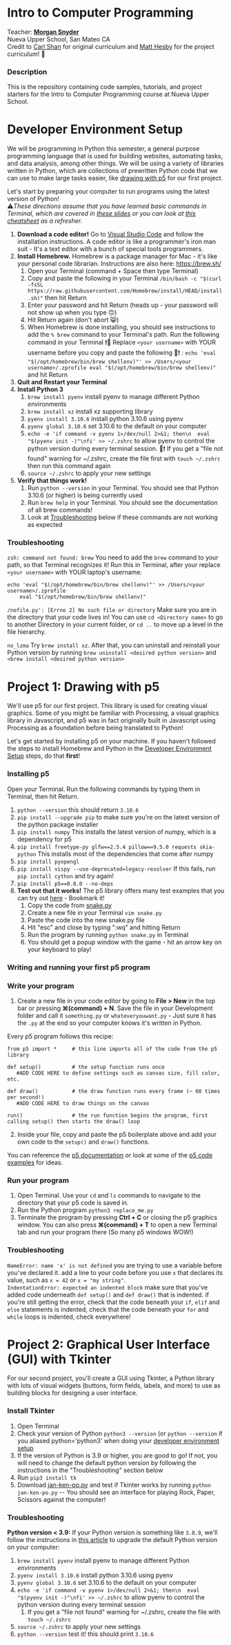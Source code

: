 # Intro to Computer Programming
Teacher: **[Morgan Snyder](https://github.com/morgansierrasnyder)** \
Nueva Upper School, San Mateo CA \
Credit to [Carl Shan](https://github.com/carlshan/intro_to_computer_programming) for original curriculum and [Matt Hesby](https://github.com/MattHesby) for the project curriculum! :tada: 

### Description
This is the repository containing code samples, tutorials, and project starters for the Intro to Computer Programming course at Nueva Upper School.

# Developer Environment Setup
We will be programming in Python this semester, a general purpose programming language that is used for building websites, automating tasks, and data analysis, among other things. We will be using a variety of libraries written in Python, which are collections of prewritten Python code that we can use to make large tasks easier, like [drawing with p5](https://github.com/morgansierrasnyder/intro_to_computer_programming#project-1-drawing-with-p5) for our first project.

Let's start by preparing your computer to run programs using the latest version of Python! \
⚠*These directions assume that you have learned basic commands in Terminal, which are covered in [these slides](https://docs.google.com/presentation/d/1CojhIzUy_x16zoKOE_BFhZST0xzP3eFsVbdQRhcbuCk/edit?usp=sharing) or you can look at [this cheatsheet](https://github.com/0nn0/terminal-mac-cheatsheet#core-commands) as a refresher.*

1. **Download a code editor!** Go to [Visual Studio Code](https://code.visualstudio.com/download) and follow the installation instructions. A code editor is like a programmer's iron man suit - It's a text editor with a bunch of special tools programmers.
2. **Install Homebrew.** Homebrew is a package manager for Mac - it's like your personal code librarian. Instructions are also here: https://brew.sh/
   1. Open your Terminal (command + Space then type Terminal)
   2. Copy and paste the following in your Terminal `/bin/bash -c "$(curl -fsSL https://raw.githubusercontent.com/Homebrew/install/HEAD/install.sh)"` then hit Return
   3. Enter your password and hit Return (heads up - your password will not show up when you type 🙃)
   4. Hit Return again (don't abort 😸)
   5. When Homebrew is done installing, you should see instructions to add the `% brew` command to your Terminal's path. Run the following command in your Terminal ❗🛑 Replace `<your username>` with YOUR username before you copy and paste the following 🛑❗ : `echo 'eval "$(/opt/homebrew/bin/brew shellenv)"' >> /Users/<your username>/.zprofile
    eval "$(/opt/homebrew/bin/brew shellenv)"` and hit Return
3. **Quit and Restart your Terminal**
4. **Install Python 3**
   1. `brew install pyenv` install pyenv to manage different Python *env*ironments
   2. `brew install xz` install xz supporting library
   3. `pyenv install 3.10.6` install python 3.10.6 using pyenv 
   4. `pyenv global 3.10.6` set 3.10.6 to the default on your computer
   5. `echo -e 'if command -v pyenv 1>/dev/null 2>&1; then\n  eval "$(pyenv init -)"\nfi' >> ~/.zshrc` to allow pyenv to control the python version during every terminal session. 🛑❗ If you get a "file not found" warning for ~/.zshrc, create the file first with `touch ~/.zshrc` then run this command again
   6. `source ~/.zshrc` to apply your new settings
5. **Verify that things work!**
   1. Run `python --version` in your Terminal. You should see that Python 3.10.6 (or higher) is being currently used
   2. Run `brew help` in your Terminal. You should see the documentation of all brew commands!
   3. Look at [Troubleshooting](###Troubleshooting) below if these commands are not working as expected

### Troubleshooting
```zsh: command not found: brew```
You need to add the `brew` command to your path, so that Terminal recognizes it! Run this in Terminal, after your replace `<your username>` with YOUR laptop's username:
```
echo 'eval "$(/opt/homebrew/bin/brew shellenv)"' >> /Users/<your username>/.zprofile
    eval "$(/opt/homebrew/bin/brew shellenv)"
```

`/nofile.py': [Errno 2] No such file or directory`
Make sure you are in the directory that your code lives in! You can use `cd <Directory name>` to go to another Directory in your current folder, or `cd ..` to move up a level in the file hierarchy.

`no_lzma`
Try `brew install xz`. After that, you can uninstall and reinstall your Python version by running `brew uninstall <desired python version>` and `<brew install <desired python version>`
    
# Project 1: Drawing with p5

We'll use p5 for our first project. This library is used for creating visual graphics. Some of you might be familiar with Processing, a visual graphics library in Javascript, and p5 was in fact originally built in Javascript using Processing as a foundation before being translated to Python!

Let's get started by installing p5 on your machine. If you haven't followed the steps to install Homebrew and Python in the [Developer Environment Setup](https://github.com/morgansierrasnyder/intro_to_computer_programming#developer-environment-setup) steps, do that **first**!

### Installing p5
Open your Terminal. Run the following commands by typing them in Terminal, then hit Return.
1. `python --version` this should return `3.10.6`
2. `pip install --upgrade pip` to make sure you're on the latest version of the python package installer
2. `pip install numpy` This installs the latest version of numpy, which is a dependency for p5
3. `pip install freetype-py glfw==2.5.4 pillow==9.5.0 requests skia-python` This installs most of the dependencies that come after numpy
4. `pip install pyopengl`
5. `pip install vispy --use-deprecated=legacy-resolver` If this fails, run `pip install cython` and try again!
6. `pip install p5==0.8.0 --no-deps`
7. **Test out that it works!** The p5 library offers many test examples that you can try out [here](https://github.com/p5py/p5-examples) - Bookmark it!
   1. Copy the code from [snake.py](https://raw.githubusercontent.com/p5py/p5-examples/master/misc/games/snake.py)
   2. Create a new file in your Terminal `vim snake.py`
   3. Paste the code into the new snake.py file
   4. Hit "esc" and close by typing ":wq" and hitting Return
   5. Run the program by running `python snake.py` in Terminal
   6. You should get a popup window with the game - hit an arrow key on your keyboard to play!

### Writing and running your first p5 program

### Write your program
1. Create a new file in your code editor by going to **File > New** in the top bar or pressing **⌘(command) + N**. Save the file in your Development folder and call it `something.py` or `whateveryouwant.py` - Just sure it has the `.py` at the end so your computer knows it's written in Python.

Every p5 program follows this recipe:
```
from p5 import *     # this line imports all of the code from the p5 library

def setup()          # the setup function runs once
   #ADD CODE HERE to define settings such as canvas size, fill color, etc.

def draw()           # the draw function runs every frame (~ 60 times per second!)
   #ADD CODE HERE to draw things on the canvas
   
run()                # the run function begins the program, first calling setup() then starts the draw() loop
```
2. Inside your file, copy and paste the p5 boilerplate above and add your own code to the `setup()` and `draw()` functions.

You can reference the [p5 documentation](https://p5.readthedocs.io/en/latest/reference/index.html) or look at some of the [p5 code examples](https://github.com/p5py/p5-examples) for ideas.

### Run your program
1. Open Terminal. Use your `cd` and `ls` commands to navigate to the directory that your p5 code is saved in.
2. Run the Python program `python3 replace_me.py`
3. Terminate the program by pressing **Ctrl + C** or closing the p5 graphics window. You can also press **⌘(command) + T** to open a new Terminal tab and run your program there (So many p5 windows WOW!)

### Troubleshooting
`NameError: name 'x' is not defined` you are trying to use a variable before you've declared it. add a line to your code before you use `x` that declares its value, such as `x = 42` or `x = "my string"`. \
`IndentationError: expected an indented block` make sure that you've added code underneath `def setup()` and `def draw()` that is indented. if you're still getting the error, check that the code beneath your `if`, `elif` and `else` statements is indented, check that the code beneath your `for` and `while` loops is indented, check everywhere!

# Project 2: Graphical User Interface (GUI) with Tkinter

For our second project, you'll create a GUI using Tkinter, a Python library with lots of visual widgets (buttons, form fields, labels, and more) to use as building blocks for designing a user interface.

### Install Tkinter
1. Open Terminal
2. Check your version of Python `python3 --version` (or `python --version` if you aliased python='python3' when doing your [developer environment setup](https://github.com/morgansierrasnyder/intro_to_computer_programming#developer-environment-setup)
3. If the version of Python is 3.9 or higher, you are good to go! If not, you will need to change the default python version by following the instructions in the "Troubleshooting" section below
4. Run `pip3 install tk`
5. Download [jan-ken-po.py](https://drive.google.com/file/d/1mo_P5cTrWKnrpOcwWqWN2faYZoH84F9n/view?usp=sharing) and test if Tkinter works by running `python jan-ken-po.py` -- You should see an interface for playing Rock, Paper, Scissors against the computer!

### Troubleshooting
**Python version < 3.9:** If your Python version is something like `3.8.9`, we'll follow the instructions in [this article](https://opensource.com/article/19/5/python-3-default-mac) to upgrade the default Python version on your computer:
1. `brew install pyenv` install pyenv to manage different Python *env*ironments
2. `pyenv install 3.10.6` install python 3.10.6 using pyenv 
3. `pyenv global 3.10.6` set 3.10.6 to the default on your computer
4. `echo -e 'if command -v pyenv 1>/dev/null 2>&1; then\n  eval "$(pyenv init -)"\nfi' >> ~/.zshrc` to allow pyenv to control the python version during every terminal session
   1. If you get a "file not found" warning for ~/.zshrc, create the file with `touch ~/.zshrc`
5. `source ~/.zshrc` to apply your new settings
6. `python --version` test it! this should print `3.10.6`

